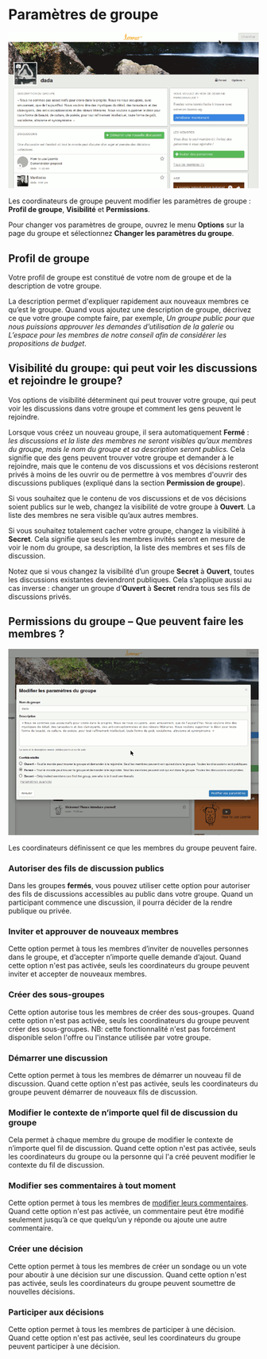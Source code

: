 # Paramètres de groupe

<img class="screenshot" alt="Dérouler les options de groupe" src="edit_group_settings.gif" />

Les coordinateurs de groupe peuvent modifier les paramètres de groupe&nbsp;: **Profil de groupe**, **Visibilité** et **Permissions**.

Pour changer vos paramètres de groupe, ouvrez le menu **Options** sur la page du groupe et sélectionnez **Changer les paramètres du groupe**.

## Profil de groupe

Votre profil de groupe est constitué de votre nom de groupe et de la description de votre groupe.

La description permet d'expliquer rapidement aux nouveaux membres ce qu‎‎’est le groupe. Quand vous ajoutez une description de groupe, décrivez ce que votre groupe compte faire, par exemple, *Un groupe public pour que nous puissions approuver les demandes d‎‎’utilisation de la galerie* ou *L‎‎’espace pour les membres de notre conseil afin de considérer les propositions de budget*.

## Visibilité du groupe: qui peut voir les discussions et rejoindre le groupe?

Vos options de visibilité déterminent qui peut trouver votre groupe, qui peut voir les discussions dans votre groupe et comment les gens peuvent le rejoindre.

Lorsque vous créez un nouveau groupe, il sera automatiquement **Fermé**&nbsp;: *les discussions et la liste des membres ne seront visibles qu’aux membres du groupe, mais le nom du groupe et sa description seront publics.* Cela signifie que des gens peuvent trouver votre groupe et demander à le rejoindre, mais que le contenu de vos discussions et vos décisions resteront privés à moins de les ouvrir ou de permettre à vos membres d'ouvrir des discussions publiques (expliqué dans la section **Permission de groupe**).

Si vous souhaitez que le contenu de vos discussions et de vos décisions soient publics sur le web, changez la visibilité de votre groupe à **Ouvert**. La liste des membres ne sera visible qu’aux autres membres.

Si vous souhaitez totalement cacher votre groupe, changez la visibilité à **Secret**. Cela signifie que seuls les membres invités seront en mesure de voir le nom du groupe, sa description, la liste des membres et ses fils de discussion.

Notez que si vous changez la visibilité d’un groupe **Secret** à **Ouvert**, toutes les discussions existantes deviendront publiques. Cela s’applique aussi au cas inverse&nbsp;: changer un groupe d’**Ouvert** à **Secret** rendra tous ses fils de discussions privés.



## Permissions du groupe – Que peuvent faire les membres&nbsp;?

<img class="screenshot" alt="Dérouler les options de groupe" src="edit_permissions.gif" />

Les coordinateurs définissent ce que les membres du groupe peuvent faire.

### Autoriser des fils de discussion publics

Dans les groupes **fermés**, vous pouvez utiliser cette option pour autoriser des fils de discussions accessibles au public dans votre groupe. Quand un participant commence une discussion, il pourra décider de la rendre publique ou privée.

### Inviter et approuver de nouveaux membres

Cette option permet à tous les membres d‎‎’inviter de nouvelles personnes dans le groupe, et d‎‎’accepter n‎‎’importe quelle demande d‎‎’ajout. Quand cette option n'est pas activée, seuls les coordinateurs du groupe peuvent inviter et accepter de nouveaux membres.

### Créer des sous-groupes

Cette option autorise tous les membres de créer des sous-groupes. Quand cette option n'est pas activée, seuls les coordinateurs du groupe peuvent créer des sous-groupes. NB: cette fonctionnalité n'est pas forcément disponible selon l'offre ou l'instance utilisée par votre groupe.

### Démarrer une discussion

Cette option permet à tous les membres de démarrer un nouveau fil de discussion. Quand cette option n'est pas activée, seuls les coordinateurs du groupe peuvent démarrer de nouveaux fils de discussion.

### Modifier le contexte de n‎‎’importe quel fil de discussion du groupe

Cela permet à chaque membre du groupe de modifier le contexte de n‎‎’importe quel fil de discussion. Quand cette option n'est pas activée, seuls les coordinateurs du groupe ou la personne qui l'a créé peuvent modifier le contexte du fil de discussion.

### Modifier ses commentaires à tout moment

Cette option permet à tous les membres d‎‎e [modifier leurs commentaires](comments.html#modifier-un-commentaire). Quand cette option n'est pas activée, un commentaire peut être modifié seulement jusqu‎‎’à ce que quelqu‎‎’un y réponde ou ajoute une autre commentaire.

### Créer une décision

Cette option permet à tous les membres de créer un sondage ou un vote pour aboutir à une décision sur une discussion. Quand cette option n'est pas activée, seuls les coordinateurs du groupe peuvent soumettre de nouvelles décisions.

### Participer aux décisions
Cette option permet à tous les membres de participer à une décision. Quand cette option n'est pas activée, seul les coordinateurs du groupe peuvent participer à une décision.
